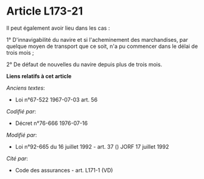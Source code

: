 # Article L173-21

Il peut également avoir lieu dans les cas :

1° D'innavigabilité du navire et si l'acheminement des marchandises, par quelque moyen de transport que ce soit, n'a pu
commencer dans le délai de trois mois ;

2° De défaut de nouvelles du navire depuis plus de trois mois.

**Liens relatifs à cet article**

_Anciens textes_:

  - Loi n°67-522 1967-07-03 art. 56

_Codifié par_:

  - Décret n°76-666 1976-07-16

_Modifié par_:

  - Loi n°92-665 du 16 juillet 1992 - art. 37 () JORF 17 juillet 1992

_Cité par_:

  - Code des assurances - art. L171-1 (VD)
